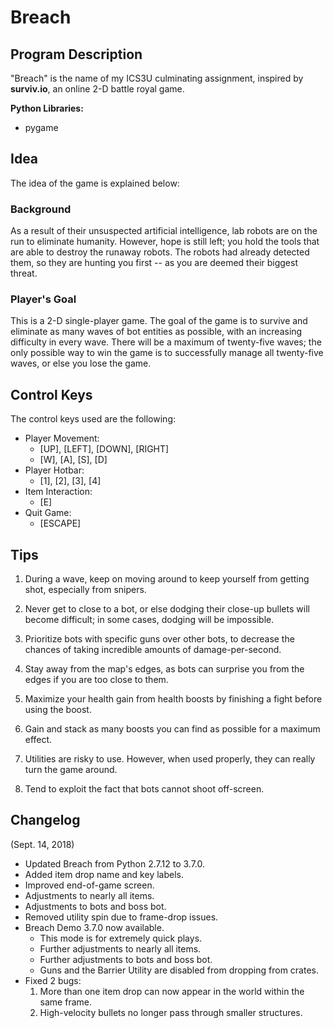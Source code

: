 # Breach

## Program Description

"Breach" is the name of my ICS3U culminating assignment, inspired by **surviv.io**, an online 2-D battle royal game. 

**Python Libraries:**
* pygame

## Idea

The idea of the game is explained below:
                    
### Background
                    
As a result of their unsuspected artificial intelligence, lab robots are on the run to eliminate humanity. However, hope is still left; you hold the tools that are able to destroy the runaway robots. The robots had already detected them, so they are hunting you first -- as you are deemed their biggest threat.
                    
### Player's Goal
                      
This is a 2-D single-player game. The goal of the game is to survive and eliminate as many waves of bot entities as possible, with an increasing difficulty in every wave. There will be a maximum of twenty-five waves; the only possible way to win the game is to successfully manage all twenty-five waves, or else you lose the game.

## Control Keys
                    
The control keys used are the following:

* Player Movement: 
	* [UP], [LEFT], [DOWN], [RIGHT]
	* [W], [A], [S], [D]
* Player Hotbar: 
	* [1], [2], [3], [4] 
* Item Interaction:
	* [E]
* Quit Game: 
	* [ESCAPE]

## Tips

1. During a wave, keep on moving around to keep yourself from getting shot, especially from snipers.

2. Never get to close to a bot, or else dodging their close-up bullets will become difficult; in some cases, dodging will be impossible.

3. Prioritize bots with specific guns over other bots, to decrease the chances of taking incredible amounts of damage-per-second.

4. Stay away from the map's edges, as bots can surprise you from the edges if you are too close to them.

5. Maximize your health gain from health boosts by finishing a fight before using the boost.

6. Gain and stack as many boosts you can find as possible for a maximum effect.

7. Utilities are risky to use. However, when used properly, they can really turn the game around.

8. Tend to exploit the fact that bots cannot shoot off-screen.

## Changelog

(Sept. 14, 2018)
* Updated Breach from Python 2.7.12 to 3.7.0.
* Added item drop name and key labels.
* Improved end-of-game screen.
* Adjustments to nearly all items.
* Adjustments to bots and boss bot.
* Removed utility spin due to frame-drop issues.
* Breach Demo 3.7.0 now available.
	* This mode is for extremely quick plays.
	* Further adjustments to nearly all items.
	* Further adjustments to bots and boss bot.
	* Guns and the Barrier Utility are disabled from dropping from crates.
* Fixed 2 bugs:
  	1. More than one item drop can now appear in the world within the same frame.
  	2. High-velocity bullets no longer pass through smaller structures.

